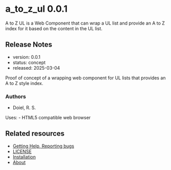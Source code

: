 

# a_to_z_ul 0.0.1

A to Z UL is a Web Component that can wrap a UL list and provide an A to Z index for it based on the content in the UL list.

## Release Notes

- version: 0.0.1
- status: concept
- released: 2025-03-04

Proof of concept of a wrapping web component for UL lists that provides an A to Z style index.


### Authors

- Doiel, R. S.




Uses: - HTML5 compatible web browser

## Related resources



- [Getting Help, Reporting bugs](https://github.com/caltechlibrary/a_to_z_ul/issues)
- [LICENSE](https://caltechlibrary.github.io/a_to_z_ul/LICENSE)
- [Installation](INSTALL.md)
- [About](about.md)

